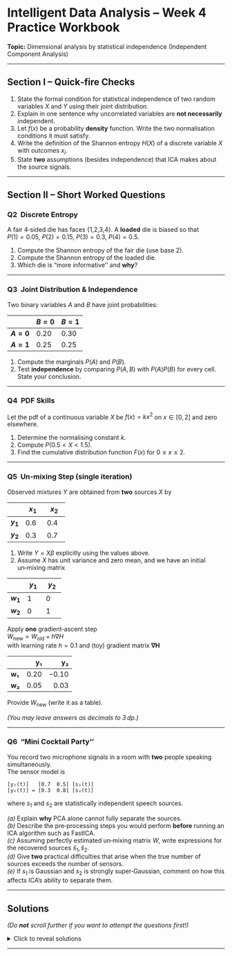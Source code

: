 # Intelligent Data Analysis – Week&nbsp;4 Practice Workbook  
**Topic:** Dimensional analysis by statistical independence (Independent Component Analysis)  


---

## Section I – Quick‑fire Checks 

1. State the formal condition for statistical independence of two random variables $X$ and $Y$ using their joint distribution.
2. Explain in one sentence why uncorrelated variables are **not necessarily** independent.
3. Let $f(x)$ be a probability **density** function. Write the two normalisation conditions it must satisfy.
4. Write the definition of the Shannon entropy $H(X)$ of a discrete variable $X$ with outcomes $x_i$.
5. State **two** assumptions (besides independence) that ICA makes about the source signals.

---

## Section II – Short Worked Questions 

### Q2  Discrete Entropy  
A fair 4‑sided die has faces {1,2,3,4}. A **loaded** die is biased so that  
$P(1)=0.05$, $P(2)=0.15$, $P(3)=0.3$, $P(4)=0.5$.  

1. Compute the Shannon entropy of the fair die (use base 2).  
2. Compute the Shannon entropy of the loaded die.  
3. Which die is “more informative’’ and **why**?

---

### Q3  Joint Distribution & Independence  
Two binary variables $A$ and $B$ have joint probabilities:

| | $B=0$ | $B=1$ |
|-------|-------|-------|
| **$A=0$** | 0.20 | 0.30 |
| **$A=1$** | 0.25 | 0.25 |

1. Compute the marginals $P(A)$ and $P(B)$.  
2. Test **independence** by comparing $P(A,B)$ with $P(A)P(B)$ for every cell. State your conclusion.

---

### Q4  PDF Skills  
Let the pdf of a continuous variable $X$ be $f(x)=k x^2$ on $x\in[0,2]$ and zero elsewhere.

1. Determine the normalising constant $k$.  
2. Compute $P(0.5<X<1.5)$.  
3. Find the cumulative distribution function $F(x)$ for $0\le x\le2$.

---

### Q5  Un‑mixing Step (single iteration)  
Observed mixtures $Y$ are obtained from **two** sources $X$ by  

|   | $x_1$ | $x_2$ |
|---|-------|-------|
| **$y_1$** | 0.6   | 0.4   |
| **$y_2$** | 0.3   | 0.7   |

1. Write $Y=X\beta$ explicitly using the values above.  
2. Assume $X$ has unit variance and zero mean, and we have an initial un‑mixing matrix  

|   | $y_1$ | $y_2$ |
|---|-------|-------|
| **$w_1$** | 1     | 0     |
| **$w_2$** | 0     | 1     |

   Apply **one** gradient‑ascent step  
   $W_{\text{new}} = W_{\text{old}} + h \nabla H$  
   with learning rate $h=0.1$ and (toy) gradient matrix **∇H**

   |        | **y₁** | **y₂** |
   |--------|-------:|-------:|
   | **w₁** | 0.20   | −0.10  |
   | **w₂** | 0.05   | 0.03   |
   
   Provide $W_{\text{new}}$ (write it as a table).

*(You may leave answers as decimals to 3 dp.)*

---

### Q6  “Mini Cocktail Party’’  

You record two microphone signals in a room with **two** people speaking simultaneously.  
The sensor model is  

```text
[y₁(t)]   [0.7  0.5] [s₁(t)]
[y₂(t)] = [0.3  0.8] [s₂(t)]
```

where $s_1$ and $s_2$ are statistically independent speech sources.

*(a)* Explain **why** PCA alone cannot fully separate the sources.  
*(b)* Describe the pre‑processing steps you would perform **before** running an ICA algorithm such as FastICA.  
*(c)* Assuming perfectly estimated un‑mixing matrix $W$, write expressions for the recovered sources $\hat s_1,\hat s_2$.  
*(d)* Give **two** practical difficulties that arise when the true number of sources exceeds the number of sensors.  
*(e)* If $s_1$ is Gaussian and $s_2$ is strongly super‑Gaussian, comment on how this affects ICA’s ability to separate them.


---

## **Solutions**

*(Do **not** scroll further if you want to attempt the questions first!)*

<details>
<summary>Click to reveal solutions</summary>

### Section I Solutions

1. $X$ and $Y$ are independent if and only if $P(X=x,Y=y)=P(X=x)\,P(Y=y)$ for all $(x,y)$.  
2. Uncorrelated variables can still be dependent if their relationship is nonlinear, which correlation doesn't capture.
3. (i) $f(x)\ge0$ ∀$x$; (ii) $\int_{-\infty}^{\infty} f(x)\,dx =1$.  
4. $H(X)=-\sum_i P(x_i)\log_2 P(x_i)$.  
5. Sources have **non‑Gaussian** distributions and zero mean (data are centred); also the mixing is **linear & stationary**.  

---

### Section II Solutions

#### Q2  
1. Fair die: $H=-4\times\frac14\log_2\frac14 =2$ bits.  
2. Loaded:
       
```text
H = −(0.05·log₂ 0.05 + 0.15·log₂ 0.15
      + 0.30·log₂ 0.30 + 0.50·log₂ 0.50)
  = 1.685 bits   (3 dp)
```
       
3. The fair die has higher entropy ⇒ each outcome is less predictable ⇒ it conveys more information.

---

#### Q3  
Marginals: $P(A=0)=0.5$, $P(A=1)=0.5$; $P(B=0)=0.45$, $P(B=1)=0.55$.  
Test a single cell, say $(A=0,B=0)$:  
$P(A)P(B)=0.5\times0.45=0.225\ne0.20$ ⇒ independence fails.  
Since at least one cell violates the factorisation, $A$ and $B$ are **not** independent.

---

#### Q4  
1. $\int_0^2 kx^2dx =1 \;\Rightarrow\; k\frac{x^3}{3}\Big|_0^2=1 \Rightarrow k=\frac{3}{8}. $  
2. $P(0.5<X<1.5)=\frac38\int_{0.5}^{1.5}x^2dx=\frac38\bigl[\tfrac{x^3}{3}\bigr]_{0.5}^{1.5}=0.3125$.  
3. For $0\le x\le2$, $F(x)=\int_0^{x}\frac38 t^2dt=\frac38\frac{x^3}{3}=\frac{x^3}{8}$.

---

#### Q5  
2. Gradient step:  

|   | $y_1$ | $y_2$ |
|---|-------|-------|
| **$w_1$ (new)** | $1+0.1\times0.2=1.020$ | $0+0.1\times(-0.1)=-0.010$ |
| **$w_2$ (new)** | $0+0.1\times0.05=0.005$ | $1+0.1\times0.03=1.003$ |

---

#### Q6
(a) PCA enforces **orthogonality**; independence is a stronger, nonlinear criterion, so PCA can at best decorrelate but not fully demix sources that are still dependent in higher‑order statistics.  
(b) Steps: centre the data; whiten (eigen‑ or SVD‑based); optionally reduce dimensionality; initialise $W$.  
(c) $\hat s=W y$ with **W = β⁻¹**

$$\hat{s}_1(t) = 1.951 \cdot y_1(t) - 1.220 \cdot y_2(t)$$

$$\hat{s}_2(t) = -0.732 \cdot y_1(t) + 1.707 \cdot y_2(t)$$


(d) More sources than sensors → mixing matrix non‑square: not invertible; need sparse or temporal structure to separate; under‑determined ICA.  
(e) Super‑Gaussian signals usually dominate the contrast functions (e.g. kurtosis); the Gaussian source may be poorly separated because its negentropy is zero.


</details>

---
